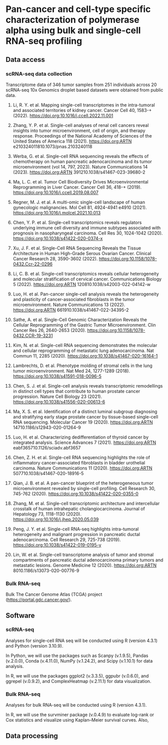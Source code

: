 # Pan-cancer and cell-type specific characterization of polymerase alpha using bulk and single-cell RNA-seq profiling 


## Data access

### scRNA-seq data collection

Transcriptome data of 346 tumor samples from 251 individuals across 20 scRNA-seq 10x Genomics droplet based datasets were obtained from public data. 

1. Li, R. Y. et al. Mapping single-cell transcriptomes in the intra-tumoral and associated territories of kidney cancer. Cancer Cell 40, 1583-+ (2022). https://doi.org:10.1016/j.ccell.2022.11.001

2. Zhang, Y. P. et al. Single-cell analyses of renal cell cancers reveal insights into tumor microenvironment, cell of origin, and therapy response. Proceedings of the National Academy of Sciences of the United States of America 118 (2021). https://doi.org:ARTN e210324011810.1073/pnas.2103240118

3. Werba, G. et al. Single-cell RNA sequencing reveals the effects of chemotherapy on human pancreatic adenocarcinoma and its tumor microenvironment (vol 14, 797, 2023). Nature Communications 14 (2023). https://doi.org:ARTN 391210.1038/s41467-023-39680-2

4. Ma, L. C. et al. Tumor Cell Biodiversity Drives Microenvironmental Reprogramming in Liver Cancer. Cancer Cell 36, 418-+ (2019). https://doi.org:10.1016/j.ccell.2019.08.007

5. Regner, M. J. et al. A multi-omic single-cell landscape of human gynecologic malignancies. Mol Cell 81, 4924-4941 e4910 (2021). https://doi.org:10.1016/j.molcel.2021.10.013

6. Chen, Y. P. et al. Single-cell transcriptomics reveals regulators underlying immune cell diversity and immune subtypes associated with prognosis in nasopharyngeal carcinoma. Cell Res 30, 1024-1042 (2020). https://doi.org:10.1038/s41422-020-0374-x

7. Xu, J. F. et al. Single-Cell RNA Sequencing Reveals the Tissue Architecture in Human High-Grade Serous Ovarian Cancer. Clinical Cancer Research 28, 3590-3602 (2022). https://doi.org:10.1158/1078-0432.Ccr-22-0296

8. Li, C. B. et al. Single-cell transcriptomics reveals cellular heterogeneity and molecular stratification of cervical cancer. Communications Biology 5 (2022). https://doi.org:ARTN 120810.1038/s42003-022-04142-w

9. Luo, H. et al. Pan-cancer single-cell analysis reveals the heterogeneity and plasticity of cancer-associated fibroblasts in the tumor microenvironment. Nature Communications 13 (2022). https://doi.org:ARTN 661910.1038/s41467-022-34395-2

10. Sathe, A. et al. Single-Cell Genomic Characterization Reveals the Cellular Reprogramming of the Gastric Tumor Microenvironment. Clin Cancer Res 26, 2640-2653 (2020). https://doi.org:10.1158/1078-0432.CCR-19-3231

11. Kim, N. et al. Single-cell RNA sequencing demonstrates the molecular and cellular reprogramming of metastatic lung adenocarcinoma. Nat Commun 11, 2285 (2020). https://doi.org:10.1038/s41467-020-16164-1

12. Lambrechts, D. et al. Phenotype molding of stromal cells in the lung tumor microenvironment. Nat Med 24, 1277-1289 (2018). https://doi.org:10.1038/s41591-018-0096-5

13. Chen, S. J. et al. Single-cell analysis reveals transcriptomic remodellings in distinct cell types that contribute to human prostate cancer progression. Nature Cell Biology 23 (2021). https://doi.org:10.1038/s41556-020-00613-6

14. Ma, X. S. et al. Identification of a distinct luminal subgroup diagnosing and stratifying early stage prostate cancer by tissue-based single-cell RNA sequencing. Molecular Cancer 19 (2020). https://doi.org:ARTN 14710.1186/s12943-020-01264-9

15. Luo, H. et al. Characterizing dedifferentiation of thyroid cancer by integrated analysis. Science Advances 7 (2021). https://doi.org:ARTN eabf365710.1126/sciadv.abf3657

16. Chen, Z. H. et al. Single-cell RNA sequencing highlights the role of inflammatory cancer-associated fibroblasts in bladder urothelial carcinoma. Nature Communications 11 (2020). https://doi.org:ARTN 507710.1038/s41467-020-18916-5

17. Qian, J. B. et al. A pan-cancer blueprint of the heterogeneous tumor microenvironment revealed by single-cell profiling. Cell Research 30, 745-762 (2020). https://doi.org:10.1038/s41422-020-0355-0

18. Zhang, M. et al. Single-cell transcriptomic architecture and intercellular crosstalk of human intrahepatic cholangiocarcinoma. Journal of Hepatology 73, 1118-1130 (2020). https://doi.org:10.1016/j.jhep.2020.05.039

19. Peng, J. Y. et al. Single-cell RNA-seq highlights intra-tumoral heterogeneity and malignant progression in pancreatic ductal adenocarcinoma. Cell Research 29, 725-738 (2019). https://doi.org:10.1038/s41422-019-0195-y

20. Lin, W. et al. Single-cell transcriptome analysis of tumor and stromal compartments of pancreatic ductal adenocarcinoma primary tumors and metastatic lesions. Genome Medicine 12 (2020). https://doi.org:ARTN 8010.1186/s13073-020-00776-9


### Bulk RNA-seq 

Bulk The Cancer Genome Atlas (TCGA) project (https://portal.gdc.cancer.gov/). 


## Software 

### scRNA-seq

Analyses for single-cell RNA seq will be conducted using R (version 4.3.1) and Python (version 3.10.9). 

In Python, we will use the packages such as Scanpy (v.1.9.5), Pandas (v.2.0.0), Conda (v.4.11.0), NumPy (v.1.24.2), and Scipy (v.1.10.1) for data analysis.

In R, we will use the packages ggplot2 (v.3.3.5), ggpubr (v.0.6.0), and ggrepel (v.0.9.2), and ComplexHeatmap (v.2.11.1) for data visualization. 


### Bulk RNA-seq

Analyses for bulk RNA-seq will be conducted using R (version 4.3.1). 

In R, we will use the survminer package (v.0.4.9) to evaluate log-rank or Cox statistics and visualize using Kaplan–Meier survival curves. Also, 


## Data processing 

